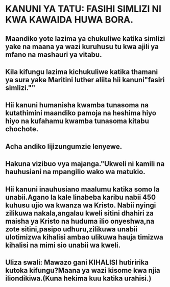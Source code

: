# KANUNI YA TATU: FASIHI SIMLIZI NI KWA KAWAIDA HUWA BORA.

## Maandiko yote lazima ya chukuliwe katika simlizi yake na maana ya wazi kuruhusu tu kwa ajili ya mfano na mashauri ya vitabu.

## Kila kifungu lazima kichukuliwe katika thamani ya sura yake Maritini luther aliita hii kanuni"fasiri simlizi.""

## Hii kanuni humanisha kwamba tunasoma na kutathimini maandiko pamoja na heshima hiyo hiyo na kufahamu kwamba tunasoma kitabu chochote.

## Acha andiko lijizungumzie lenyewe.

## Hakuna vizibuo vya majanga."Ukweli ni kamili na hauhusiani na mpangilio wako wa matukio.

## Hii kanuni inauhusiano maalumu katika somo la unabii.Agano la kale linabeba karibu nabii 450 kuhusu ujio wa kwanza wa Kristo. Nabii nyingi zilikuwa nakala,angalau kweli sitini dhahiri za maisha ya Kristo na huduma ilio onyeshwa,na zote sitini,pasipo udhuru,zilikuwa unabii ulotimizwa kihalisi ambao ulikuwa hauja timizwa kihalisi na mimi sio unabii wa kweli.

## Uliza swali: Mawazo gani KIHALISI hutiririka kutoka kifungu?Maana ya wazi kisome kwa njia iliondikiwa.(Kuna hekima kuu katika urahisi.)

